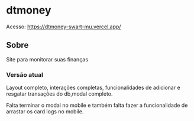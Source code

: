 # dtmoney
Acesso: https://dtmoney-swart-mu.vercel.app/

## Sobre
Site para monitorar suas finanças

### Versão atual
Layout completo, interações completas, funcionalidades de adicionar e resgatar transações do db,modal completo.

Falta terminar o modal no mobile e também falta fazer a funcionalidade de arrastar os card logs no mobile.
